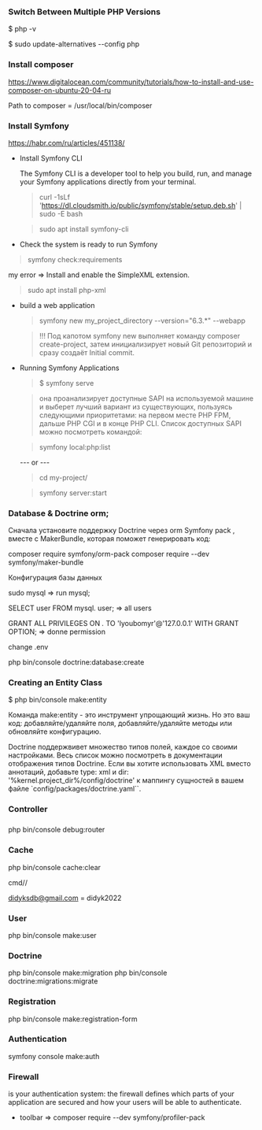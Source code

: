 ### Switch Between Multiple PHP Versions

$ php -v 

$ sudo update-alternatives --config php

### Install composer 
https://www.digitalocean.com/community/tutorials/how-to-install-and-use-composer-on-ubuntu-20-04-ru

Path to composer = /usr/local/bin/composer

### Install Symfony
https://habr.com/ru/articles/451138/

-  Install Symfony CLI
    <p>The Symfony CLI is a developer tool to help you build, run, and manage your Symfony applications directly from your terminal.</p>
   
   > curl -1sLf 'https://dl.cloudsmith.io/public/symfony/stable/setup.deb.sh' | sudo -E bash

   > sudo apt install symfony-cli

-   Check the system is ready to run Symfony
   > symfony check:requirements
   
   my error => Install and enable the SimpleXML extension.
   > sudo apt install php-xml
   
- build a web application
  > symfony new my_project_directory --version="6.3.*" --webapp

  > !!! Под капотом symfony new выполняет команду composer create-project, затем инициализирует новый Git репозиторий и сразу создаёт Initial commit.
  
- Running Symfony Applications

  > $ symfony serve
  
  > она проанализирует доступные SAPI на используемой машине и выберет лучший вариант из существующих, пользуясь следующими приоритетами: на первом месте PHP FPM, дальше PHP CGI и в конце PHP CLI. Список доступных SAPI можно посмотреть командой:

  > symfony local:php:list

  --- or ---
  > cd my-project/

  > symfony server:start


### Database & Doctrine orm;

Сначала установите поддержку Doctrine через orm Symfony pack , вместе с MakerBundle, которая поможет генерировать код:

composer require symfony/orm-pack
composer require --dev symfony/maker-bundle


Конфигурация базы данных

sudo mysql => run mysql;

SELECT user FROM mysql. user;  => all users

GRANT ALL PRIVILEGES ON *.* TO 'lyoubomyr'@'127.0.0.1' WITH GRANT OPTION; => donne permission 

change .env 


php bin/console doctrine:database:create


### Creating an Entity Class

$ php bin/console make:entity

Команда make:entity - это инструмент упрощающий жизнь. Но это ваш код: добавляйте/удаляйте поля, добавляйте/удаляйте методы или обновляйте конфигурацию.

Doctrine поддержвивет множество типов полей, каждое со своими настройками. Весь список можно посмотреть в документации отображения типов Doctrine. Если вы хотите использовать XML вместо аннотаций, добавьте type: xml и dir: '%kernel.project_dir%/config/doctrine' к маппингу сущностей в вашем файле `config/packages/doctrine.yaml``.


### Controller



### 
php bin/console debug:router


### Cache
php bin/console cache:clear



cmd//

didyksdb@gmail.com  = didyk2022




### User 
php bin/console make:user


### Doctrine
php bin/console make:migration
php bin/console doctrine:migrations:migrate


### Registration
php bin/console make:registration-form 


### Authentication 
symfony console make:auth

### Firewall
is your authentication system: the firewall defines which parts of your application are secured and 
how your users will be able to authenticate.

- toolbar => composer require --dev symfony/profiler-pack